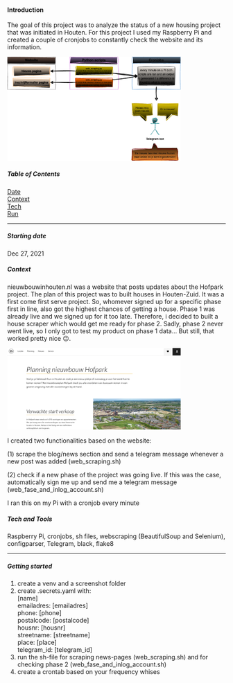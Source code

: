 #### Introduction 
The goal of this project was to analyze the status of a new housing project that was initiated in Houten.
For this project I used my Raspberry Pi and created a couple of cronjobs to constantly check the website and its information. 

<img src="img/setup.png" width="400">

##### Table of Contents  
[Date](#Starting-date)    
[Context](#Context)      
[Tech](#Tech-and-Tools)      
[Run](#Getting-started)     

---

##### Starting date
Dec 27, 2021

##### Context
nieuwbouwinhouten.nl was a website that posts updates about the Hofpark project. The plan of this project was to built houses in Houten-Zuid. It was a first come first serve project. So, whomever signed up for a specific phase first in line, also got the highest chances of getting a house. Phase 1 was already live and we signed up for it too late. Therefore, i decided to built a house scraper which would get me ready for phase 2. Sadly, phase 2 never went live, so I only got to test my product on phase 1 data... But still, that worked pretty nice  :wink:.

<img src="img/hofpark.png" width="400">


I created two functionalities based on the website:

(1) scrape the blog/news section and send a telegram message whenever a new post was added (web_scraping.sh)

(2) check if a new phase of the project was going live. If this was the case, automatically sign me up and send me a telegram message (web_fase_and_inlog_account.sh)

I ran this on my Pi with a cronjob every minute

##### Tech and Tools
Raspberry Pi, cronjobs, sh files, webscraping (BeautifulSoup and Selenium), configparser, Telegram, black, flake8

---

##### Getting started     
1. create a venv and a screenshot folder
2. create .secrets.yaml with:  
        [name]  
        emailadres: [emailadres]  
        phone: [phone]  
        postalcode: [postalcode]  
        housnr: [housnr]  
        streetname: [streetname]  
        place: [place]  
        telegram_id: [telegram_id]
3. run the sh-file for scraping news-pages (web_scraping.sh) and for checking phase 2 (web_fase_and_inlog_account.sh)  
4. create a crontab based on your frequency whises